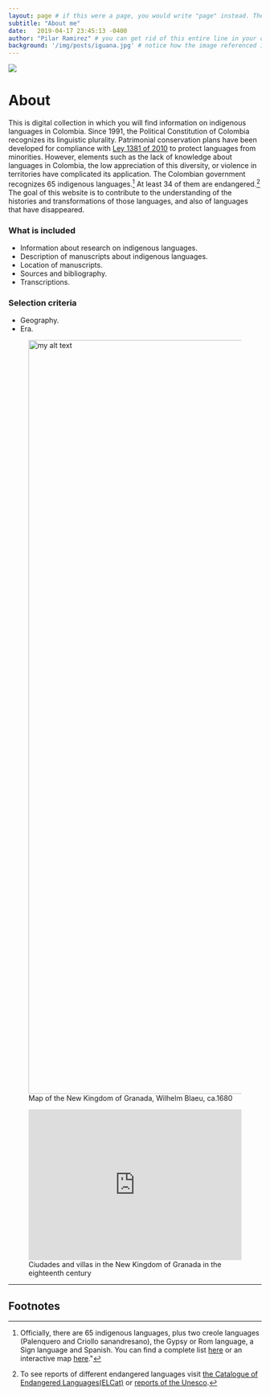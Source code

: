 ```yaml
---
layout: page # if this were a page, you would write "page" instead. They layouts are subtly different. Try it to see what happens.
subtitle: "About me"
date:   2019-04-17 23:45:13 -0400
author: "Pilar Ramirez" # you can get rid of this entire line in your own blog posts, and the page will display the name of the site's owner, taken from the _config.yml file.
background: '/img/posts/iguana.jpg' # notice how the image referenced is in your project's /img/posts/ folder.
---
```

<img src="/lingcraft/img/pages/guahibos.jpg">

# About

This is digital collection in which you will find information on indigenous languages in Colombia.
Since 1991, the Political Constitution of Colombia recognizes its linguistic plurality. Patrimonial conservation plans have been developed for compliance with <a href="http://www.defensoria.gov.co/public/Normograma%202013_html/Normas/Ley_1381_2010.pdf" target="_blank"> Ley 1381 of 2010</a> to protect languages from minorities. However, elements such as the lack of knowledge about languages ​​in Colombia, the low appreciation of this diversity, or violence in territories have complicated its application. The Colombian government recognizes 65 indigenous languages.[^fn1] At least 34 of them are endangered.[^fn2]
The goal of this website is to contribute to the understanding of the histories and transformations of those languages, and also of languages that have disappeared.


###  What is included

- Information about research on indigenous languages.
- Description of manuscripts about indigenous languages.
- Location of manuscripts.
- Sources and bibliography.
- Transcriptions.

###  Selection criteria

- Geography.
- Era.

<figure>
  <img src="/lingcraft/img/pages/Nuevo.jpg" style="display: block; width: 1500px; margin-right: auto; margin-left: auto;" alt="my alt text"/>
  <figcaption>Map of the New Kingdom of Granada, Wilhelm Blaeu, ca.1680</figcaption>
</figure>


<figure>
  <iframe src="https://api.mapbox.com/styles/v1/mapramirezre/cjt4hfgc03okd1fmr3ty11ns1.html?fresh=true&title=true&access_token=pk.eyJ1IjoibWFwcmFtaXJlenJlIiwiYSI6ImNqcmgyNzFmMzJyN3k0M3M3c3Vmcm5qdXUifQ.FbtfkjGwgqpu376aOroEYQ#5.7/6.316/-72.451" width="100%" height ="300px" frameborder="0"></iframe>
  <figcaption>Ciudades and villas in the New Kingdom of Granada in the eighteenth century</figcaption>
</figure>

---
## Footnotes

[^fn1]: Officially, there are 65 indigenous languages, plus two creole languages (Palenquero and Criollo sanandresano), the Gypsy or Rom language, a Sign language and Spanish. You can find a complete list <a href="https://lenguasdecolombia.caroycuervo.gov.co/#" target="_blank"> here</a> or an interactive map <a href="https://lenguasdecolombia.caroycuervo.gov.co/mapalenguas/" target="_blank" class="prueba">here</a>."

[^fn2]: To see reports of different endangered languages visit <a href="http://www.endangeredlanguages.com/lang/country/Colombia" target="_blank"> the Catalogue of Endangered Languages(ELCat)</a> or <a href="http://www.unesco.org/languages-atlas/index.php" target="_blank"> reports of the Unesco</a>.
